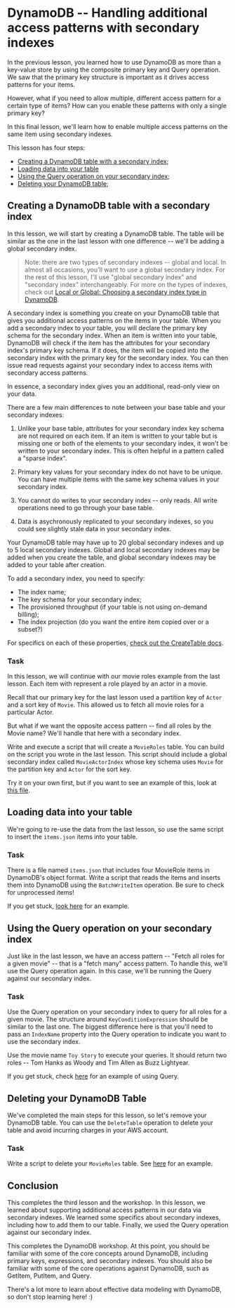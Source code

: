 # DynamoDB -- Handling additional access patterns with secondary indexes

In the previous lesson, you learned how to use DynamoDB as more than a key-value store by using the composite primary key and Query operation. We saw that the primary key structure is important as it drives access patterns for your items.

However, what if you need to allow multiple, different access pattern for a certain type of items? How can you enable these patterns with only a single primary key?

In this final lesson, we'll learn how to enable multiple access patterns on the same item using secondary indexes.

This lesson has four steps:

- [Creating a DynamoDB table with a secondary index](#creating-a-dynamodb-table-with-a-secondary-index);
- [Loading data into your table](#loading-data-into-your-table)
- [Using the Query operation on your secondary index](#using-the-query-operation-on-your-secondary-index);
- [Deleting your DynamoDB table](#deleting-your-dynamodb-table);

## Creating a DynamoDB table with a secondary index

In this lesson, we will start by creating a DynamoDB table. The table will be similar as the one in the last lesson with one difference -- we'll be adding a global secondary index.

> Note: there are two types of secondary indexes -- global and local. In almost all occasions, you'll want to use a global secondary index. For the rest of this lesson, I'll use "global secondary index" and "secondary index" interchangeably. For more on the types of indexes, check out [Local or Global: Choosing a secondary index type in DynamoDB](https://www.dynamodbguide.com/local-or-global-choosing-a-secondary-index-type-in-dynamo-db/).

A secondary index is something you create on your DynamoDB table that gives you additional access patterns on the items in your table. When you add a secondary index to your table, you will declare the primary key schema for the secondary index. When an item is written into your table, DynamoDB will check if the item has the attributes for your secondary index's primary key schema. If it does, the item will be copied into the secondary index with the primary key for the secondary index. You can then issue read requests against your secondary index to access items with secondary access patterns.

In essence, a secondary index gives you an additional, read-only view on your data.

There are a few main differences to note between your base table and your secondary indexes:

1. Unlike your base table, attributes for your secondary index key schema are not required on each item. If an item is written to your table but is missing one or both of the elements to your secondary index, it won't be written to your secondary index. This is often helpful in a pattern called a "sparse index".

2. Primary key values for your secondary index do not have to be unique. You can have multiple items with the same key schema values in your secondary index.

3. You cannot do writes to your secondary index -- only reads. All write operations need to go through your base table.

4. Data is asychronously replicated to your secondary indexes, so you could see slightly stale data in your secondary index.

Your DynamoDB table may have up to 20 global secondary indexes and up to 5 local secondary indexes. Global and local secondary indexes may be added when you create the table, and global secondary indexes may be added to your table after creation.

To add a secondary index, you need to specify:

- The index name;
- The key schema for your secondary index;
- The provisioned throughput (if your table is not using on-demand billing);
- The index projection (do you want the entire item copied over or a subset?)

For specifics on each of these properties, [check out the CreateTable docs](https://docs.aws.amazon.com/amazondynamodb/latest/APIReference/API_CreateTable.html#DDB-CreateTable-request-GlobalSecondaryIndexes).

### Task

In this lesson, we will continue with our movie roles example from the last lesson. Each item with represent a role played by an actor in a movie.

Recall that our primary key for the last lesson used a partition key of `Actor` and a sort key of `Movie`. This allowed us to fetch all movie roles for a particular Actor.

But what if we want the opposite access pattern -- find all roles by the Movie name? We'll handle that here with a secondary index.

Write and execute a script that will create a `MovieRoles` table. You can build on the script you wrote in the last lesson. This script should include a global secondary index called `MovieActorIndex` whose key schema uses `Movie` for the partition key and `Actor` for the sort key.

Try it on your own first, but if you want to see an example of this, look at [this file](./src/createTable.js).

## Loading data into your table

We're going to re-use the data from the last lesson, so use the same script to insert the `items.json` items into your table.

### Task

There is a file named `items.json` that includes four MovieRole items in DynamoDB's object format. Write a script that reads the items and inserts them into DynamoDB using the `BatchWriteItem` operation. Be sure to check for unprocessed items!

If you get stuck, [look here](./src/insertItems.js) for an example.

## Using the Query operation on your secondary index

Just like in the last lesson, we have an access pattern -- "Fetch all roles for a given movie" -- that is a "fetch many" access pattern. To handle this, we'll use the Query operation again. In this case, we'll be running the Query against our secondary index.

### Task

Use the Query operation on your secondary index to query for all roles for a given movie. The structure around `KeyConditionExpression` should be similar to the last one. The biggest difference here is that you'll need to pass an `IndexName` property into the Query operation to indicate you want to use the secondary index.

Use the movie name `Toy Story` to execute your queries. It should return two roles -- Tom Hanks as Woody and Tim Allen as Buzz Lightyear.

If you get stuck, check [here](./src/queryRoles.js) for an example of using Query.

## Deleting your DynamoDB Table

We've completed the main steps for this lesson, so let's remove your DynamoDB table. You can use the `DeleteTable` operation to delete your table and avoid incurring charges in your AWS account.

### Task

Write a script to delete your `MovieRoles` table. See [here](./src/deleteTable.js) for an example.

## Conclusion

This completes the third lesson and the workshop. In this lesson, we learned about supporting additional access patterns in our data via secondary indexes. We learned some specifics about secondary indexes, including how to add them to our table. Finally, we used the Query operation against our secondary index.

This completes the DynamoDB workshop. At this point, you should be familiar with some of the core concepts around DynamoDB, including primary keys, expressions, and secondary indexes. You should also be familiar with some of the core operations against DynamoDB, such as GetItem, PutItem, and Query.

There's a lot more to learn about effective data modeling with DynamoDB, so don't stop learning here! :)
